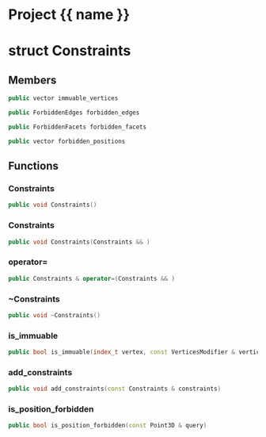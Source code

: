 <script setup>
import {useRoute} from 'vitepress'
const {path} = useRoute()
const tokens = path.split('/')
const words = tokens[2].split('-');
for (let i = 0; i < words.length; i++) {
    words[i] = words[i].charAt(0).toUpperCase() + words[i].slice(1);
    words[i] = words[i].replace('geode', 'Geode')
}
const name = words.join('-');
</script>
# Project {{ name }}

# struct Constraints


## Members

```cpp
public vector immuable_vertices

```

```cpp
public ForbiddenEdges forbidden_edges

```

```cpp
public ForbiddenFacets forbidden_facets

```

```cpp
public vector forbidden_positions

```



## Functions

### Constraints

```cpp
public void Constraints()
```


### Constraints

```cpp
public void Constraints(Constraints && )
```


### operator=

```cpp
public Constraints & operator=(Constraints && )
```


### ~Constraints

```cpp
public void ~Constraints()
```


### is_immuable

```cpp
public bool is_immuable(index_t vertex, const VerticesModifier & vertices_modifier)
```


### add_constraints

```cpp
public void add_constraints(const Constraints & constraints)
```


### is_position_forbidden

```cpp
public bool is_position_forbidden(const Point3D & query)
```




